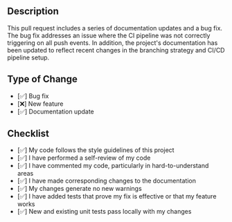 ## Description
This pull request includes a series of documentation updates and a bug fix. The bug fix addresses an issue where the CI pipeline was not correctly triggering on all push events. In addition, the project's documentation has been updated to reflect recent changes in the branching strategy and CI/CD pipeline setup.
## Type of Change
- [✅] Bug fix
- [❌] New feature
- [✅] Documentation update
## Checklist
- [✅] My code follows the style guidelines of this project
- [✅] I have performed a self-review of my code
- [✅] I have commented my code, particularly in hard-to-understand areas
- [✅] I have made corresponding changes to the documentation
- [✅] My changes generate no new warnings
- [✅] I have added tests that prove my fix is effective or that my feature works
- [✅] New and existing unit tests pass locally with my changes